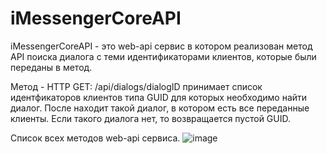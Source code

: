 # iMessengerCoreAPI

iMessengerCoreAPI - это web-api сервис в котором реализован метод API поиска диалога с теми идентификаторами клиентов, которые были переданы в метод.


Метод - HTTP GET: /api/dialogs/dialogID принимает список идентфикаторов клиентов типа GUID для которых необходимо найти диалог.
После находит такой диалог, в котором есть все переданные клиенты. 
Если такого диалога нет, то возвращается пустой GUID.


Cписок всех методов web-api сервиса.
![image](https://user-images.githubusercontent.com/17438672/126802564-e8d9067f-a258-4a26-8d32-50c499ecf732.png)
